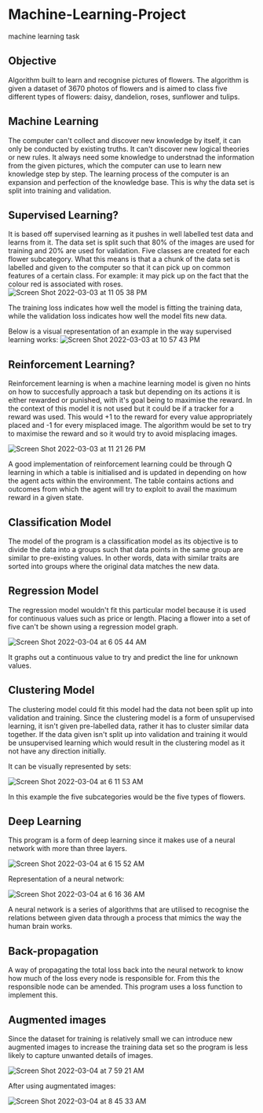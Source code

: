 # Machine-Learning-Project
machine learning task

## Objective
Algorithm built to learn and recognise pictures of flowers. The algorithm is given a dataset of 3670 photos of flowers and is aimed to class five different types of flowers: daisy, dandelion, roses, sunflower and tulips.

## Machine Learning
The computer can't collect and discover new knowledge by itself, it can only be conducted by existing truths. It can't discover new logical theories or new rules. It always need some knowledge to understnad the information from the given pictures, which the computer can use to learn new knowledge step by step. The learning process of the computer is an expansion and perfection of the knowledge base. This is why the data set is split into training and validation.


## Supervised Learning?
It is based off supervised learning as it pushes in well labelled test data and learns from it. The data set is split such that 80% of the images are used for training and 20% are used for validation. Five classes are created for each flower subcategory. What this means is that a a chunk of the data set is labelled and given to the computer so that it can pick up on common features of a certain class. For example: it may pick up on the fact that the colour red is associated with roses.
![Screen Shot 2022-03-03 at 11 05 38 PM](https://user-images.githubusercontent.com/99629733/156603463-8fce7527-4c9d-4a54-b6c6-0654a83ebfb1.png)

The training loss indicates how well the model is fitting the training data, while the validation loss indicates how well the model fits new data.




Below is a visual representation of an example in the way supervised learning works:
![Screen Shot 2022-03-03 at 10 57 43 PM](https://user-images.githubusercontent.com/99629733/156601925-3cd56a5c-9700-4e19-8c93-c1159375f7fc.png)

## Reinforcement Learning?

Reinforcement learning is when a machine learning model is given no hints on how to succesfully approach a task but depending on its actions it is either rewarded or punished, with it's goal being to maximise the reward. In the context of this model it is not used but it could be if a tracker for a reward was used. This would +1 to the reward for every value appropriately placed and -1 for every misplaced image. The algorithm would be set to try to maximise the reward and so it would try to avoid misplacing images.

![Screen Shot 2022-03-03 at 11 21 26 PM](https://user-images.githubusercontent.com/99629733/156606501-28dc72c2-70ec-4654-a29d-701feb1aa64d.png)

A good implementation of reinforcement learning could be through Q learning in which a table is initialised and is updated in depending on how the agent acts within the environment. The table contains actions and outcomes from which the agent will try to exploit to avail the maximum reward in a given state. 

## Classification Model

The model of the program is a classification model as its objective is to divide the data into a groups such that data points in the same group are similar to pre-existing values. In other words, data with similar traits are sorted into groups where the original data matches the new data.


## Regression Model
The regression model wouldn't fit this particular model because it is used for continuous values such as price or length. Placing a flower into a set of five can't be shown using a regression model graph.

![Screen Shot 2022-03-04 at 6 05 44 AM](https://user-images.githubusercontent.com/99629733/156667840-a6a52122-95f2-4cd4-9ad3-d1eabaa783de.png)

It graphs out a continuous value to try and predict the line for unknown values.

## Clustering Model
The clustering model could fit this model had the data not been split up into validation and training. Since the clustering model is a form of unsupervised learning, it isn't given pre-labelled data, rather it has to cluster similar data together. If the data given isn't split up into validation and training it would be unsupervised learning which would result in the clustering model as it not have any direction initially.

It can be visually represented by sets:

![Screen Shot 2022-03-04 at 6 11 53 AM](https://user-images.githubusercontent.com/99629733/156668548-a33071a6-84ed-44c9-aab2-01f2f70dd83d.png)

In this example the five subcategories would be the five types of flowers.

## Deep Learning
This program is a form of deep learning since it makes use of a neural network with more than three layers.

![Screen Shot 2022-03-04 at 6 15 52 AM](https://user-images.githubusercontent.com/99629733/156669034-a1966089-812f-41bc-8dc5-9fe346d508a2.png)


Representation of a neural network:

![Screen Shot 2022-03-04 at 6 16 36 AM](https://user-images.githubusercontent.com/99629733/156669123-417ce894-b6c6-4aa8-a63e-cf503c95c960.png)

A neural network is a series of algorithms that are utilised to recognise the relations between given data through a process that mimics the way the human brain works. 


## Back-propagation
A way of propagating the total loss back into the neural network to know how much of the loss every node is responsible for. From this the responsible node can be amended. This program uses a loss function to implement this.

## Augmented images 
Since the dataset for training is relatively small we can introduce new augmented images to increase the training data set so the program is less likely to capture unwanted details of images.

![Screen Shot 2022-03-04 at 7 59 21 AM](https://user-images.githubusercontent.com/99629733/156678907-8527626c-8a20-420c-9259-7ac5b864baf9.png)

After using augmentated images:

![Screen Shot 2022-03-04 at 8 45 33 AM](https://user-images.githubusercontent.com/99629733/156683297-8f5211a2-9c08-43f0-b818-bdb1f9e31b48.png)


